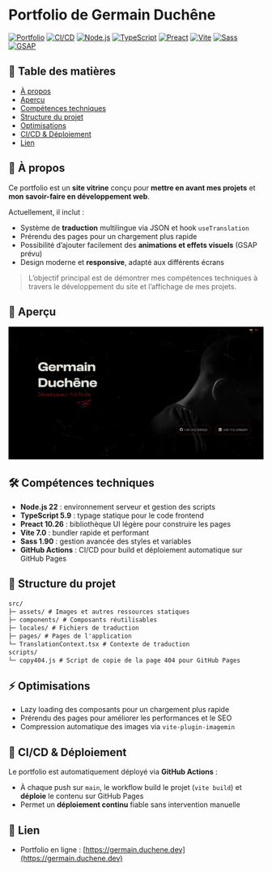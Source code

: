# Portfolio de Germain Duchêne

[![Portfolio](https://img.shields.io/badge/Portfolio-Online-green)](https://germain.duchene.dev)
[![CI/CD](https://img.shields.io/badge/CI%2FCD-GitHub_Actions-orange)](https://github.com/ton-compte/portfolio/actions)
[![Node.js](https://img.shields.io/badge/Node-22-blue?logo=node.js&logoColor=white)](https://nodejs.org/)
[![TypeScript](https://img.shields.io/badge/TypeScript-5.9-blue?logo=typescript&logoColor=white)](https://www.typescriptlang.org/)
[![Preact](https://img.shields.io/badge/Preact-10.26-brightgreen?logo=preact&logoColor=white)](https://preactjs.com/)
[![Vite](https://img.shields.io/badge/Vite-7.0-purple?logo=vite&logoColor=white)](https://vitejs.dev/)
[![Sass](https://img.shields.io/badge/Sass-1.90-pink?logo=sass&logoColor=white)](https://sass-lang.com/)
[![GSAP](https://img.shields.io/badge/GSAP-3.11-blue?logo=greensock&logoColor=white)](https://greensock.com/gsap/)

## 📑 Table des matières

- [À propos](#-à-propos)  
- [Aperçu](#-aperçu)  
- [Compétences techniques](#-compétences-techniques)  
- [Structure du projet](#-structure-du-projet)  
- [Optimisations](#-optimisations)  
- [CI/CD & Déploiement](#-cicd--déploiement)  
- [Lien](#-lien)

## 🔹 À propos

Ce portfolio est un **site vitrine** conçu pour **mettre en avant mes projets** et **mon savoir-faire en développement web**.  

Actuellement, il inclut :  
- Système de **traduction** multilingue via JSON et hook `useTranslation`  
- Prérendu des pages pour un chargement plus rapide  
- Possibilité d’ajouter facilement des **animations et effets visuels** (GSAP prévu)  
- Design moderne et **responsive**, adapté aux différents écrans  

> L’objectif principal est de démontrer mes compétences techniques à travers le développement du site et l’affichage de mes projets.

## 🚀 Aperçu

![Portfolio Screenshot](./screenshot.png)  

## 🛠 Compétences techniques

- **Node.js 22** : environnement serveur et gestion des scripts  
- **TypeScript 5.9** : typage statique pour le code frontend  
- **Preact 10.26** : bibliothèque UI légère pour construire les pages  
- **Vite 7.0** : bundler rapide et performant  
- **Sass 1.90** : gestion avancée des styles et variables  
- **GitHub Actions** : CI/CD pour build et déploiement automatique sur GitHub Pages  

## 📂 Structure du projet

```
src/
├─ assets/ # Images et autres ressources statiques
├─ components/ # Composants réutilisables
├─ locales/ # Fichiers de traduction
├─ pages/ # Pages de l'application
└─ TranslationContext.tsx # Contexte de traduction
scripts/
└─ copy404.js # Script de copie de la page 404 pour GitHub Pages
```

## ⚡ Optimisations

- Lazy loading des composants pour un chargement plus rapide  
- Prérendu des pages pour améliorer les performances et le SEO  
- Compression automatique des images via `vite-plugin-imagemin`  

## 🚀 CI/CD & Déploiement

Le portfolio est automatiquement déployé via **GitHub Actions** :  

- À chaque push sur `main`, le workflow build le projet (`vite build`) et **déploie** le contenu sur GitHub Pages  
- Permet un **déploiement continu** fiable sans intervention manuelle  

## 🔗 Lien

- Portfolio en ligne : [https://germain.duchene.dev](https://germain.duchene.dev)
